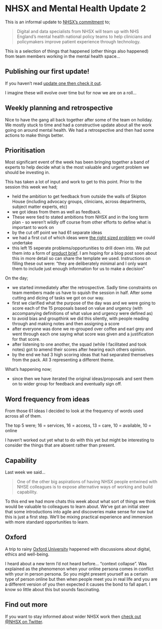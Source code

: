 # NHSX and Mental Health Update 2

This is an informal update to [NHSX’s commitment](https://www.gov.uk/government/news/nhsx-digital-experts-will-be-part-of-cancer-and-mental-health-teams) to;
> Digital and data specialists from NHSX will team up with NHS England’s mental health national policy teams to help clinicians and policymakers improve patient experience through technology.

This is a selection of things that happened (other things also happened) from team members working in the mental health space...

## Publishing our first update!
If you haven’t read [update one then check it out](https://nhsx.github.io/Mental-Health/1/).

I imagine these will evolve over time but for now we are on a roll…

## Weekly planning and retrospective
Nice to have the gang all back together after some of the team on holiday. We mostly stuck to time and had a constructive update about all the work going on around mental health. We had a retrospective and then had some actions to make things better.  

## Prioritisation
Most significant event of the week has been bringing together a band of experts to help decide what is the most valuable and urgent problem we should be investing in.

This has taken a lot of input and work to get to this point. Prior to the session this week we had;
- held the ambition to get feedback from outside the walls of Skipton House (including advocacy groups, clinicians, across departments, subject matter experts, etc)
- we got ideas from them as well as feedback. 
- These were tied to stated ambitions from NHSX and in the long term plan - so weren’t wildly off course from other efforts to define what is important to work on
- by the cut off point we had 61 separate ideas
- we had a first cut of which ideas were [the right sized problem](https://www.gov.uk/service-manual/agile-delivery/how-the-discovery-phase-works#define-the-problem) we could undertake
- this left 15 seperate problems/opportunities to drill down into. We put them into a form of [product brief](https://medium.com/@mishmosh/zero-to-one-in-product-management-54d182a2df6f). I am hoping for a blog post soon about this in more detail so can share the template we used. Instructions on filling these out were: “they are deliberately minimal and I only want them to include just enough information for us to make a decision”

On the day;
- we started immediately after the retrospective. Sadly time constraints on team members made us have to squish the session in half. After some cutting and dicing of tasks we got on our way.
- first we clarified what the purpose of the day was and we were going to score each of the 15 proposals based on value and urgency (with accompanying definitions of what value and urgency were defined as)
- to avoid bias and groupthink we did this silently, with people reading through and making notes and then assigning a score
- after everyone was done we re-grouped over coffee and earl grey and went through each one saying what score was given and a justification for that score. 
- after listening to one another, the squad (while I facilitated and took notes) got to amend their scores after hearing each others opinion.
- by the end we had 3 high scoring ideas that had separated themselves from the pack. All 3 representing a different theme.

What’s happening now;
- since then we have iterated the original ideas/proposals and sent them on to wider group for feedback and eventually sign off.

## Word frequency from ideas
From those 61 ideas I decided to look at the frequency of words used across all of them. 

The top 5 were; 16 = services, 16 = access, 13 = care, 10 = available, 10 = online

I haven’t worked out yet what to do with this yet but might be interesting to consider the things that are absent rather than present.

## Capability
Last week we said…
> One of the other big aspirations of having NHSX people entwined with NHSE colleagues is to expose alternative ways of working and build capability. 

To this end we had more chats this week about what sort of things we think would be valuable to colleagues to learn about. We’ve got an initial steer that some introductions into agile and discoveries make sense for now but this is just a first step. We’ll be mixing practical experience and immersion with more standard opportunities to learn.

## Oxford
A trip to rainy [Oxford University](https://digitalethicslab.oii.ox.ac.uk/) happened with discussions about digital, ethics and well-being.

I heard about a new term I’d not heard before… “context collapse”. Was explained as the phenomenon when your online persona comes in conflict with your in person persona. So you might present yourself as a certain type of person online but then when people meet you in real life and you are a different version of you then expected it causes the bond to fall apart. I know so little about this but sounds fascinating.

## Find out more
If you want to stay informed about wider NHSX work then [check out @NHSX on Twitter](https://twitter.com/nhsx?lang=en).

